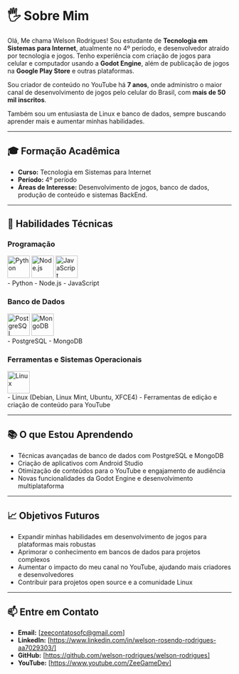 # 🖐️ Sobre Mim  
Olá, Me chama Welson Rodrigues! Sou estudante de **Tecnologia em Sistemas para Internet**, atualmente no 4º período, e desenvolvedor atraído por tecnologia e jogos. Tenho experiência com criação de jogos para celular e computador usando a **Godot Engine**, além de publicação de jogos na **Google Play Store** e outras plataformas.  

Sou criador de conteúdo no YouTube há **7 anos**, onde administro o maior canal de desenvolvimento de jogos pelo celular do Brasil, com **mais de 50 mil inscritos**.  

Também sou um entusiasta de Linux e banco de dados, sempre buscando aprender mais e aumentar minhas habilidades.  

---

## 🎓 Formação Acadêmica  
- **Curso:** Tecnologia em Sistemas para Internet  
- **Período:** 4º período  
- **Áreas de Interesse:** Desenvolvimento de jogos, banco de dados, produção de conteúdo e sistemas BackEnd.  

---

## 🚀 Habilidades Técnicas  

### Programação  
<div>
  <img src="https://upload.wikimedia.org/wikipedia/commons/c/c3/Python-logo-notext.svg" width="50" alt="Python">
  <img src="https://www.vectorlogo.zone/logos/nodejs/nodejs-icon.svg" width="50" alt="Node.js">
  <img src="https://upload.wikimedia.org/wikipedia/commons/6/6a/JavaScript-logo.png" width="50" alt="JavaScript">
</div>
- Python  
- Node.js  
- JavaScript

### Banco de Dados  
<div>
  <img src="https://upload.wikimedia.org/wikipedia/commons/2/29/Postgresql_elephant.svg" width="50" alt="PostgreSQL">
  <img src="https://www.vectorlogo.zone/logos/mongodb/mongodb-icon.svg" width="50" alt="MongoDB">
</div>
- PostgreSQL  
- MongoDB  

### Ferramentas e Sistemas Operacionais  
<div>
  <img src="https://upload.wikimedia.org/wikipedia/commons/a/af/Tux.png" width="50" alt="Linux">
</div>
- Linux (Debian, Linux Mint, Ubuntu, XFCE4)  
- Ferramentas de edição e criação de conteúdo para YouTube  

---

## 📚 O que Estou Aprendendo  
- Técnicas avançadas de banco de dados com PostgreSQL e MongoDB  
- Criação de aplicativos com Android Studio  
- Otimização de conteúdos para o YouTube e engajamento de audiência  
- Novas funcionalidades da Godot Engine e desenvolvimento multiplataforma  

---

## 📈 Objetivos Futuros  
- Expandir minhas habilidades em desenvolvimento de jogos para plataformas mais robustas  
- Aprimorar o conhecimento em bancos de dados para projetos complexos  
- Aumentar o impacto do meu canal no YouTube, ajudando mais criadores e desenvolvedores  
- Contribuir para projetos open source e a comunidade Linux  

---

## 📫 Entre em Contato  
- **Email:** [zeecontatosofc@gmail.com]  
- **LinkedIn:** [https://www.linkedin.com/in/welson-rosendo-rodrigues-aa7029303/]  
- **GitHub:** [https://github.com/welson-rodrigues/welson-rodrigues]  
- **YouTube:** [https://www.youtube.com/ZeeGameDev]  

